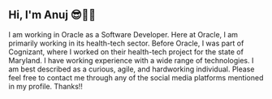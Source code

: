 ## Hi, I'm Anuj 😎🎯🤖
I am working in Oracle as a Software Developer. Here at Oracle, I am primarily working in its health-tech sector. Before Oracle, I was part of Cognizant, where I worked on their health-tech project for the state of Maryland. I have working experience with a wide range of technologies. I am best described as a curious, agile, and hardworking individual.
Please feel free to contact me through any of the social media platforms mentioned in my profile. Thanks!!
<!--
**shrisudha999/shrisudha999** is a ✨ _special_ ✨ repository because its `README.md` (this file) appears on your GitHub profile.

